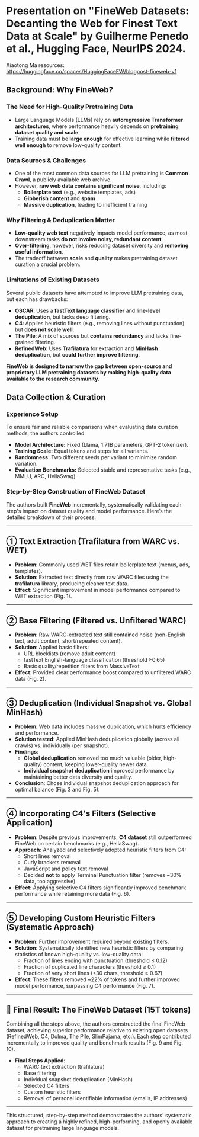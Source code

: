# Presentation on "FineWeb Datasets: Decanting the Web for Finest Text Data at Scale" by Guilherme Penedo et al., Hugging Face, NeurIPS 2024.
Xiaotong Ma
resources: https://huggingface.co/spaces/HuggingFaceFW/blogpost-fineweb-v1

## Background: Why FineWeb?

### The Need for High-Quality Pretraining Data
- Large Language Models (LLMs) rely on **autoregressive Transformer architectures**, where performance heavily depends on **pretraining dataset quality and scale**.
- Training data must be **large enough** for effective learning while **filtered well enough** to remove low-quality content.

### Data Sources & Challenges
- One of the most common data sources for LLM pretraining is **Common Crawl**, a publicly available web archive.
- However, **raw web data contains significant noise**, including:
  - **Boilerplate text** (e.g., website templates, ads)
  - **Gibberish content** and **spam**
  - **Massive duplication**, leading to inefficient training

### Why Filtering & Deduplication Matter
- **Low-quality web text** negatively impacts model performance, as most downstream tasks **do not involve noisy, redundant content**.
- **Over-filtering**, however, risks reducing dataset diversity and **removing useful information**.
- The tradeoff between **scale** and **quality** makes pretraining dataset curation a crucial problem.

### Limitations of Existing Datasets
Several public datasets have attempted to improve LLM pretraining data, but each has drawbacks:
- **OSCAR**: Uses a **fastText language classifier** and **line-level deduplication**, but lacks deep filtering.
- **C4**: Applies heuristic filters (e.g., removing lines without punctuation) but **does not scale well**.
- **The Pile**: A mix of sources but **contains redundancy** and lacks fine-grained filtering.
- **RefinedWeb**: Uses **Trafilatura** for extraction and **MinHash deduplication**, but **could further improve filtering**.

**FineWeb is designed to narrow the gap between open-source and proprietary LLM pretraining datasets by making high-quality data available to the research community.**

## Data Collection & Curation

### Experience Setup
To ensure fair and reliable comparisons when evaluating data curation methods, the authors controlled:

- **Model Architecture:** Fixed (Llama, 1.71B parameters, GPT-2 tokenizer).
- **Training Scale:** Equal tokens and steps for all variants.
- **Randomness:** Two different seeds per variant to minimize random variation.
- **Evaluation Benchmarks:** Selected stable and representative tasks (e.g., MMLU, ARC, HellaSwag).

### Step-by-Step Construction of FineWeb Dataset

The authors built **FineWeb** incrementally, systematically validating each step's impact on dataset quality and model performance. Here’s the detailed breakdown of their process:

---

## ① Text Extraction (Trafilatura from WARC vs. WET)

- **Problem**: Commonly used WET files retain boilerplate text (menus, ads, templates).
- **Solution**: Extracted text directly from raw WARC files using the **trafilatura** library, producing cleaner text data.
- **Effect**: Significant improvement in model performance compared to WET extraction (Fig. 1).

---

## ② Base Filtering (Filtered vs. Unfiltered WARC)

- **Problem**: Raw WARC-extracted text still contained noise (non-English text, adult content, short/repeated content).
- **Solution**: Applied basic filters:
  - URL blocklists (remove adult content)
  - fastText English-language classification (threshold ≥0.65)
  - Basic quality/repetition filters from MassiveText
- **Effect**: Provided clear performance boost compared to unfiltered WARC data (Fig. 2).

---

## ③ Deduplication (Individual Snapshot vs. Global MinHash)

- **Problem**: Web data includes massive duplication, which hurts efficiency and performance.
- **Solution tested**: Applied MinHash deduplication globally (across all crawls) vs. individually (per snapshot).
- **Findings**:
  - **Global deduplication** removed too much valuable (older, high-quality) content, keeping lower-quality newer data.
  - **Individual snapshot deduplication** improved performance by maintaining better data diversity and quality.
- **Conclusion**: Chose individual snapshot deduplication approach for optimal balance (Fig. 3 and Fig. 5).

---

## ④ Incorporating C4's Filters (Selective Application)

- **Problem**: Despite previous improvements, **C4 dataset** still outperformed FineWeb on certain benchmarks (e.g., HellaSwag).
- **Approach**: Analyzed and selectively adopted heuristic filters from C4:
  - Short lines removal
  - Curly brackets removal
  - JavaScript and policy text removal
  - Decided **not** to apply Terminal Punctuation filter (removes ~30% data, too aggressive)
- **Effect**: Applying selective C4 filters significantly improved benchmark performance while retaining more data (Fig. 6).

---

## ⑤ Developing Custom Heuristic Filters (Systematic Approach)

- **Problem**: Further improvement required beyond existing filters.
- **Solution**: Systematically identified new heuristic filters by comparing statistics of known high-quality vs. low-quality data:
  - Fraction of lines ending with punctuation (threshold ≤ 0.12)
  - Fraction of duplicated line characters (threshold ≥ 0.1)
  - Fraction of very short lines (<30 chars, threshold ≥ 0.67)
- **Effect**: These filters removed ~22% of tokens and further improved model performance, surpassing C4 performance (Fig. 7).

---

## 🎯 **Final Result: The FineWeb Dataset (15T tokens)**

Combining all the steps above, the authors constructed the final FineWeb dataset, achieving superior performance relative to existing open datasets (RefinedWeb, C4, Dolma, The Pile, SlimPajama, etc.). Each step contributed incrementally to improved quality and benchmark results (Fig. 9 and Fig. 10).

- **Final Steps Applied**:
  - WARC text extraction (trafilatura)
  - Base filtering
  - Individual snapshot deduplication (MinHash)
  - Selected C4 filters
  - Custom heuristic filters
  - Removal of personal identifiable information (emails, IP addresses)

---

This structured, step-by-step method demonstrates the authors' systematic approach to creating a highly refined, high-performing, and openly available dataset for pretraining large language models.
